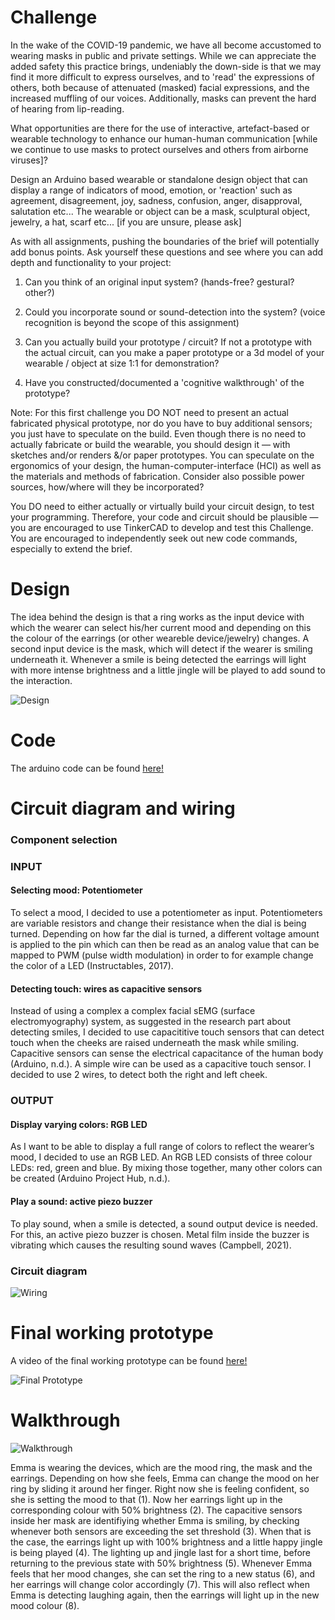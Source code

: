 # Challenge

In the wake of the COVID-19 pandemic, we have all become accustomed to wearing masks in public and private settings. While we can appreciate the added safety this practice brings, undeniably the down-side is that we may find it more difficult to express ourselves, and to 'read' the expressions of others, both because of attenuated (masked) facial expressions, and the increased muffling of our voices. Additionally, masks can prevent the hard of hearing from lip-reading.

What opportunities are there for the use of interactive, artefact-based or wearable technology to enhance our human-human communication [while we continue to use masks to protect ourselves and others from airborne viruses]?

Design an Arduino based wearable or standalone design object that can display a range of indicators of mood, emotion, or 'reaction' such as agreement, disagreement, joy, sadness, confusion, anger, disapproval, salutation etc... The wearable or object can be a mask, sculptural object, jewelry, a hat, scarf etc... [if you are unsure, please ask]

As with all assignments, pushing the boundaries of the brief will potentially add bonus points. Ask yourself these questions and see where you can add depth and functionality to your project:

1. Can you think of an original input system? (hands-free? gestural? other?)

2. Could you incorporate sound or sound-detection into the system? (voice recognition is beyond the scope of this assignment)

3. Can you actually build your prototype / circuit? If not a prototype with the actual circuit, can you make a paper prototype or a 3d model of your wearable / object at size 1:1 for demonstration?

4. Have you constructed/documented a 'cognitive walkthrough' of the prototype?

Note: For this first challenge you DO NOT need to present an actual fabricated physical prototype, nor do you have to buy additional sensors; you just have to speculate on the build. Even though there is no need to actually fabricate or build the wearable, you should design it  — with sketches and/or renders &/or paper prototypes. You can speculate on the ergonomics of your design, the human-computer-interface (HCI) as well as the materials and methods of fabrication. Consider also possible power sources, how/where will they be incorporated?

You DO need to either actually or virtually build your circuit design, to test your programming. Therefore, your code and circuit should be plausible — you are encouraged to use TinkerCAD to develop and test this Challenge. You are encouraged to independently seek out new code commands, especially to extend the brief.

# Design

The idea behind the design is that a ring works as the input device with which the wearer can select his/her current mood and depending on this the colour of the earrings (or other weareble device/jewelry) changes. A second input device is the mask, which will detect if the wearer is smiling underneath it. Whenever a smile is being detected the earrings will light with more intense brightness and a little jingle will be played to add sound to the interaction.

![Design](design.png)

# Code

The arduino code can be found [here!](Assignment_1.ino)

# Circuit diagram and wiring

### Component selection

### INPUT
#### Selecting mood: Potentiometer
To select a mood, I decided to use a potentiometer as input. Potentiometers are variable resistors and change their resistance when the dial is being turned. Depending on how far the dial is turned, a different voltage amount is applied to the pin which can then be read as an analog value that can be mapped to PWM (pulse width modulation) in order to for example change the color of a LED (Instructables, 2017).
#### Detecting touch: wires as capacitive sensors
Instead of using a complex a complex facial sEMG (surface electromyography) system, as suggested in the research part about detecting smiles, I decided to use capacititive touch sensors that can detect touch when the cheeks are raised underneath the mask while smiling. Capacitive sensors can sense the electrical capacitance of the human body (Arduino, n.d.). A simple wire can be used as a capacitive touch sensor. I decided to use 2 wires, to detect both the right and left cheek.

### OUTPUT
#### Display varying colors: RGB LED
As I want to be able to display a full range of colors to reflect the wearer’s mood, I decided to use an RGB LED. An RGB LED consists of three colour LEDs: red, green
and blue. By mixing those together, many other colors can be created (Arduino Project Hub, n.d.). 
#### Play a sound: active piezo buzzer
To play sound, when a smile is detected, a sound output device is needed. For this, an active piezo buzzer is chosen. Metal film inside the buzzer is vibrating which
causes the resulting sound waves (Campbell, 2021).

### Circuit diagram

![Wiring](wiring.png)

# Final working prototype

A video of the final working prototype can be found [here!](https://youtu.be/-9-NCaHEes4)

![Final Prototype](finalprototype.png)

# Walkthrough

![Walkthrough](walkthrough.png)

Emma is wearing the devices, which are the mood ring, the mask and the earrings. Depending on how she feels, Emma can change the mood on her ring by sliding it around her finger. Right now she is feeling confident, so she is setting the mood to that (1). Now her earrings light up in the corresponding colour with 50% brightness (2). The capacitive sensors inside her mask are identifiying whether Emma is smiling, by checking whenever both sensors are exceeding the set threshold (3). When that is the case, the earrings light up with 100% brightness and a little happy jingle is being played (4). The lighting up and jingle last for a short time, before returning to the previous state with 50% brightness (5). Whenever Emma feels that her mood changes, she can set the ring to a new status (6), and her earrings will change color accordingly (7). This will also reflect when Emma is detecting laughing again, then the earrings will light up in the new mood colour (8).
